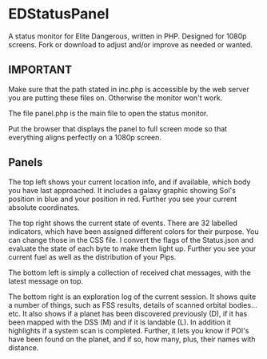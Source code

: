 # EDStatusPanel
 A status monitor for Elite Dangerous, written in PHP. Designed for 1080p screens. Fork or download to adjust and/or improve as needed or wanted.

## IMPORTANT
Make sure that the path stated in inc.php is accessible by the web server you are putting these files on. Otherwise the monitor won't work.

The file panel.php is the main file to open the status monitor.

Put the browser that displays the panel to full screen mode so that everything aligns perfectly on a 1080p screen.

## Panels
The top left shows your current location info, and if available, which body you have last approached. It includes a galaxy graphic showing Sol's position in blue and your position in red. Further you see your current absolute coordinates.

The top right shows the current state of events. There are 32 labelled indicators, which have been assigned different colors for their purpose. You can change those in the CSS file. I convert the flags of the Status.json and evaluate the state of each byte to make them light up. Further you see your current fuel as well as the distribution of your Pips.

The bottom left is simply a collection of received chat messages, with the latest message on top.

The bottom right is an exploration log of the current session. It shows quite a number of things, such as FSS results, details of scanned orbital bodies... etc. It also shows if a planet has been discovered previously (D), if it has been mapped with the DSS (M) and if it is landable (L). In addition it highlights if a system scan is completed. Further, it lets you know if POI's have been found on the planet, and if so, how many, plus, their names with distance.